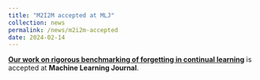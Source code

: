```yaml
---
title: "M2I2M accepted at MLJ"
collection: news
permalink: /news/m2i2m-accepted
date: 2024-02-14
---
```

<a href="https://arxiv.org/abs/2303.11076"><b>Our work on rigorous benchmarking of forgetting in continual learning</b></a> is accepted at <b>Machine Learning Journal</b>.